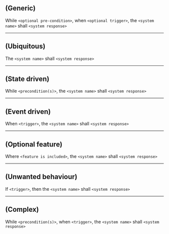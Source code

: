 ## **(Generic)**
While `<optional pre-condition>`, when `<optional trigger>`, the `<system name>` shall `<system response>`

---
## **(Ubiquitous)**
The `<system name>` shall `<system response>`

---
## **(State driven)**
While `<precondition(s)>`, the `<system name>` shall `<system response>`

---
## **(Event driven)**
When `<trigger>`, the `<system name>` shall `<system response>`

---
## **(Optional feature)**
Where `<feature is included>`, the `<system name>` shall `<system response>`

---
## **(Unwanted behaviour)**
If `<trigger>`, then the `<system name>` shall `<system response>`

---
## **(Complex)**
While `<precondition(s)>`, when `<trigger>`, the `<system name>` shall `<system response>`